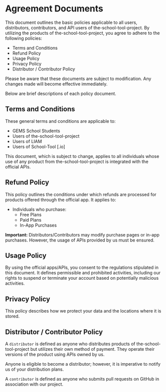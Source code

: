 # Agreement Documents

This document outlines the basic policies applicable to all users, distributors, contributors, and API users of the-school-tool-project. By utilizing the products of the-school-tool-project, you agree to adhere to the following policies:

- Terms and Conditions
- Refund Policy
- Usage Policy
- Privacy Policy
- Distributor / Contributor Policy

Please be aware that these documents are subject to modification. Any changes made will become effective immediately.

Below are brief descriptions of each policy document.

## Terms and Conditions

These general terms and conditions are applicable to:

- GEMS School Students
- Users of the-school-tool-project
- Users of LIAM
- Users of School-Tool [.io]

This document, which is subject to change, applies to all individuals whose use of any product from the-school-tool-project is integrated with the official APIs.

## Refund Policy

This policy outlines the conditions under which refunds are processed for products offered through the official app. It applies to:

- Individuals who purchase:
    - Free Plans
    - Paid Plans
    - In-App Purchases

**Important:** Distributors/Contributors may modify purchase pages or in-app purchases. However, the usage of APIs provided by us must be ensured.

## Usage Policy

By using the official apps/APIs, you consent to the regulations stipulated in this document. It defines permissible and prohibited activities, including our rights to suspend or terminate your account based on potentially malicious activities.

## Privacy Policy

This policy describes how we protect your data and the locations where it is stored.

## Distributor / Contributor Policy

A `distributor` is defined as anyone who distributes products of the-school-tool-project but utilizes their own method of payment. They operate their versions of the product using APIs owned by us.

Anyone is eligible to become a distributor; however, it is imperative to notify us of your distribution plans.

A `contributor` is defined as anyone who submits pull requests on GitHub in association with our project.
